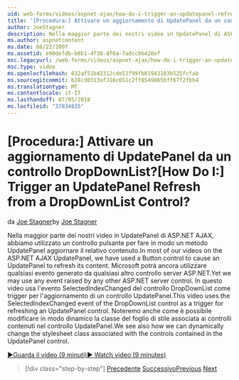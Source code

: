 ```yaml
---
uid: web-forms/videos/aspnet-ajax/how-do-i-trigger-an-updatepanel-refresh-from-a-dropdownlist-control
title: '[Procedura:] Attivare un aggiornamento di UpdatePanel da un controllo DropDownList? | Microsoft Docs'
author: JoeStagner
description: Nella maggior parte dei nostri video in UpdatePanel di ASP.NET AJAX, abbiamo utilizzato un controllo pulsante per fare in modo un metodo UpdatePanel aggiornare il relativo contenuto. È ancora possibile utilizzare qualsiasi evento...
ms.author: aspnetcontent
ms.date: 08/22/2007
ms.assetid: e90defdb-b6b1-4f38-8f6a-7adccbb426ef
msc.legacyurl: /web-forms/videos/aspnet-ajax/how-do-i-trigger-an-updatepanel-refresh-from-a-dropdownlist-control
msc.type: video
ms.openlocfilehash: 832af51b42312cde51f99fb81943103b525fcfab
ms.sourcegitcommit: b28cd0313af316c051c2ff8549865bff67f2fbb4
ms.translationtype: MT
ms.contentlocale: it-IT
ms.lasthandoff: 07/05/2018
ms.locfileid: "37834835"
---
```

<a name="how-do-i-trigger-an-updatepanel-refresh-from-a-dropdownlist-control"></a><span data-ttu-id="40320-105">[Procedura:] Attivare un aggiornamento di UpdatePanel da un controllo DropDownList?</span><span class="sxs-lookup"><span data-stu-id="40320-105">[How Do I:] Trigger an UpdatePanel Refresh from a DropDownList Control?</span></span>
====================
<span data-ttu-id="40320-106">da [Joe Stagner](https://github.com/JoeStagner)</span><span class="sxs-lookup"><span data-stu-id="40320-106">by [Joe Stagner](https://github.com/JoeStagner)</span></span>

<span data-ttu-id="40320-107">Nella maggior parte dei nostri video in UpdatePanel di ASP.NET AJAX, abbiamo utilizzato un controllo pulsante per fare in modo un metodo UpdatePanel aggiornare il relativo contenuto.</span><span class="sxs-lookup"><span data-stu-id="40320-107">In most of our videos on the ASP.NET AJAX UpdatePanel, we have used a Button control to cause an UpdatePanel to refresh its content.</span></span> <span data-ttu-id="40320-108">Microsoft potrà ancora utilizzare qualsiasi evento generato da qualsiasi altro controllo server ASP.NET.</span><span class="sxs-lookup"><span data-stu-id="40320-108">Yet we may use any event raised by any other ASP.NET server control.</span></span> <span data-ttu-id="40320-109">In questo video usa l'evento SelectedIndexChanged del controllo DropDownList come trigger per l'aggiornamento di un controllo UpdatePanel.</span><span class="sxs-lookup"><span data-stu-id="40320-109">This video uses the SelectedIndexChanged event of the DropDownList control as a trigger for refreshing an UpdatePanel control.</span></span> <span data-ttu-id="40320-110">Noteremo anche come è possibile modificare in modo dinamico la classe del foglio di stile associata ai controlli contenuti nel controllo UpdatePanel.</span><span class="sxs-lookup"><span data-stu-id="40320-110">We see also how we can dynamically change the stylesheet class associated with the controls contained in the UpdatePanel control.</span></span>

[<span data-ttu-id="40320-111">&#9654;Guarda il video (9 minuti)</span><span class="sxs-lookup"><span data-stu-id="40320-111">&#9654; Watch video (9 minutes)</span></span>](https://channel9.msdn.com/Blogs/ASP-NET-Site-Videos/how-do-i-trigger-an-updatepanel-refresh-from-a-dropdownlist-control)

> [!div class="step-by-step"]
> <span data-ttu-id="40320-112">[Precedente](how-do-i-implement-the-persistent-communications-pattern-using-web-services.md)
> [Successivo](how-do-i-create-an-aspnet-ajax-extender-from-scratch.md)</span><span class="sxs-lookup"><span data-stu-id="40320-112">[Previous](how-do-i-implement-the-persistent-communications-pattern-using-web-services.md)
[Next](how-do-i-create-an-aspnet-ajax-extender-from-scratch.md)</span></span>
